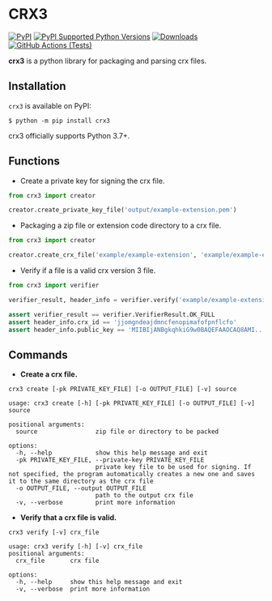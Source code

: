 # CRX3

[![PyPI](https://img.shields.io/pypi/v/crx3)](https://pypi.org/project/crx3/)
[![PyPI Supported Python Versions](https://img.shields.io/pypi/pyversions/crx3.svg)](https://pypi.python.org/pypi/crx3/)
[![Downloads](https://static.pepy.tech/badge/crx3)](https://pepy.tech/project/crx3)
[![GitHub Actions (Tests)](https://github.com/liying2008/python-crx3/actions/workflows/tests.yml/badge.svg)](https://github.com/liying2008/python-crx3/actions/workflows/tests.yml)

**crx3** is a python library for packaging and parsing crx files.

## Installation

`crx3` is available on PyPI:

```console
$ python -m pip install crx3
```

crx3 officially supports Python 3.7+.

## Functions

- Create a private key for signing the crx file.

```python
from crx3 import creator

creator.create_private_key_file('output/example-extension.pem')
```

- Packaging a zip file or extension code directory to a crx file.

```python
from crx3 import creator

creator.create_crx_file('example/example-extension', 'example/example-extension.pem', 'output/example-extension.crx')
```

- Verify if a file is a valid crx version 3 file.

```python
from crx3 import verifier

verifier_result, header_info = verifier.verify('example/example-extension.crx')

assert verifier_result == verifier.VerifierResult.OK_FULL
assert header_info.crx_id == 'jjomgndeajdmncfenopimafofpnflcfo'
assert header_info.public_key == 'MIIBIjANBgkqhkiG9w0BAQEFAAOCAQ8AMI...FkbU7H8sDQIDAQAB'
```

## Commands

- **Create a crx file.**

`crx3 create [-pk PRIVATE_KEY_FILE] [-o OUTPUT_FILE] [-v] source`

```
usage: crx3 create [-h] [-pk PRIVATE_KEY_FILE] [-o OUTPUT_FILE] [-v] source

positional arguments:
  source                zip file or directory to be packed

options:
  -h, --help            show this help message and exit
  -pk PRIVATE_KEY_FILE, --private-key PRIVATE_KEY_FILE
                        private key file to be used for signing. If not specified, the program automatically creates a new one and saves it to the same directory as the crx file
  -o OUTPUT_FILE, --output OUTPUT_FILE
                        path to the output crx file
  -v, --verbose         print more information
```

- **Verify that a crx file is valid.**

`crx3 verify [-v] crx_file`

```
usage: crx3 verify [-h] [-v] crx_file
positional arguments:
  crx_file       crx file

options:
  -h, --help     show this help message and exit
  -v, --verbose  print more information
```
